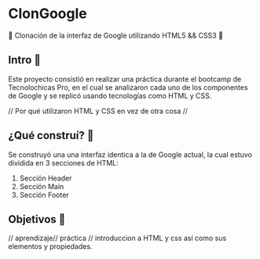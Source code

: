 # ClonGoogle
🌈 Clonación de la interfaz de Google utilizando HTML5 &amp;&amp; CSS3 🌈

## Intro 💫
Este proyecto consistió en realizar una práctica durante el bootcamp de Tecnolochicas Pro, en el cual se analizaron cada uno de los componentes de Google y se replicó usando tecnologías como HTML y CSS.

// Por qué utilizaron HTML y CSS en vez de otra cosa //

## ¿Qué construí? 💫
Se construyó una una interfaz identica a la de Google actual, la cual estuvo dividida en 3 secciones de HTML:
1. Sección Header
2. Sección Main
3. Sección Footer

## Objetivos 💫
// aprendizaje// práctica // introduccion a HTML y css así como sus elementos y propiedades.
